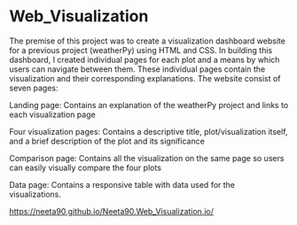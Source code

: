 # Web_Visualization

The premise of this project was to create a visualization dashboard website for a previous project (weatherPy) using HTML and CSS. In building this dashboard, I created individual pages for each plot and a means by which users can navigate between them. These individual pages contain the visualization and their corresponding explanations. The website consist of seven pages:

Landing page: Contains an explanation of the weatherPy project and links to each visualization page

Four visualization pages: Contains a descriptive title, plot/visualization itself, and a brief description of the plot and its significance

Comparison page: Contains all the visualization on the same page so users can easily visually compare the four plots

Data page: Contains a responsive table with data used for the visualizations.

https://neeta90.github.io/Neeta90.Web_Visualization.io/
